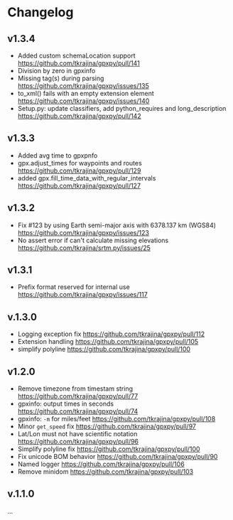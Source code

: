 # Changelog

## v1.3.4

* Added custom schemaLocation support <https://github.com/tkrajina/gpxpy/pull/141>
* Division by zero in gpxinfo
* Missing tag(s) during parsing <https://github.com/tkrajina/gpxpy/issues/135>
* to_xml() fails with an empty extension element <https://github.com/tkrajina/gpxpy/issues/140>
* Setup.py: update classifiers, add python_requires and long_description <https://github.com/tkrajina/gpxpy/pull/142>

## v1.3.3

* Added avg time to gpxpnfo
* gpx.adjust_times for waypoints and routes <https://github.com/tkrajina/gpxpy/pull/129>
* added gpx.fill_time_data_with_regular_intervals <https://github.com/tkrajina/gpxpy/pull/127>

## v1.3.2

* Fix #123 by using Earth semi-major axis with 6378.137 km (WGS84) <https://github.com/tkrajina/gpxpy/issues/123>
* No assert error if can't calculate missing elevations <https://github.com/tkrajina/srtm.py/issues/25>

## v1.3.1

* Prefix format reserved for internal use <https://github.com/tkrajina/gpxpy/issues/117>

## v.1.3.0

* Logging exception fix <https://github.com/tkrajina/gpxpy/pull/112>
* Extension handling <https://github.com/tkrajina/gpxpy/pull/105>
* simplify polyline <https://github.com/tkrajina/gpxpy/pull/100>

## v1.2.0

* Remove timezone from timestam string <https://github.com/tkrajina/gpxpy/pull/77>
* gpxinfo: output times in seconds <https://github.com/tkrajina/gpxpy/pull/74>
* gpxinfo: `-m` for miles/feet <https://github.com/tkrajina/gpxpy/pull/108>
* Minor `get_speed` fix <https://github.com/tkrajina/gpxpy/pull/97>
* Lat/Lon must not have scientific notation <https://github.com/tkrajina/gpxpy/pull/96>
* Simplify polyline fix <https://github.com/tkrajina/gpxpy/pull/100>
* Fix unicode BOM behavior <https://github.com/tkrajina/gpxpy/pull/90>
* Named logger <https://github.com/tkrajina/gpxpy/pull/106>
* Remove minidom <https://github.com/tkrajina/gpxpy/pull/103>

## v.1.1.0

...
